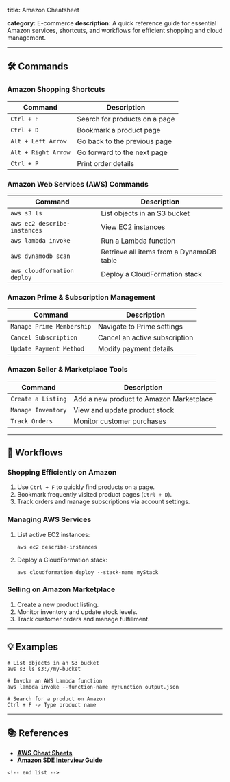 **title:** Amazon Cheatsheet

**category:** E-commerce
**description:** A quick reference guide for essential Amazon services, shortcuts, and workflows for efficient shopping and cloud management.

---

## 🛠️ Commands

### **Amazon Shopping Shortcuts**

| Command               | Description                   |
| --------------------- | ----------------------------- |
| `Ctrl + F`          | Search for products on a page |
| `Ctrl + D`          | Bookmark a product page       |
| `Alt + Left Arrow`  | Go back to the previous page  |
| `Alt + Right Arrow` | Go forward to the next page   |
| `Ctrl + P`          | Print order details           |

### **Amazon Web Services (AWS) Commands**

| Command                        | Description                              |
| ------------------------------ | ---------------------------------------- |
| `aws s3 ls`                  | List objects in an S3 bucket             |
| `aws ec2 describe-instances` | View EC2 instances                       |
| `aws lambda invoke`          | Run a Lambda function                    |
| `aws dynamodb scan`          | Retrieve all items from a DynamoDB table |
| `aws cloudformation deploy`  | Deploy a CloudFormation stack            |

### **Amazon Prime & Subscription Management**

| Command                     | Description                   |
| --------------------------- | ----------------------------- |
| `Manage Prime Membership` | Navigate to Prime settings    |
| `Cancel Subscription`     | Cancel an active subscription |
| `Update Payment Method`   | Modify payment details        |

### **Amazon Seller & Marketplace Tools**

| Command              | Description                             |
| -------------------- | --------------------------------------- |
| `Create a Listing` | Add a new product to Amazon Marketplace |
| `Manage Inventory` | View and update product stock           |
| `Track Orders`     | Monitor customer purchases              |

---

## 🔄 Workflows

### **Shopping Efficiently on Amazon**

1. Use `Ctrl + F` to quickly find products on a page.
2. Bookmark frequently visited product pages (`Ctrl + D`).
3. Track orders and manage subscriptions via account settings.

### **Managing AWS Services**

1. List active EC2 instances:
   ```shell
   aws ec2 describe-instances
   ```
2. Deploy a CloudFormation stack:
   ```shell
   aws cloudformation deploy --stack-name myStack
   ```

### **Selling on Amazon Marketplace**

1. Create a new product listing.
2. Monitor inventory and update stock levels.
3. Track customer orders and manage fulfillment.

---

## 💡 Examples

```shell
# List objects in an S3 bucket
aws s3 ls s3://my-bucket

# Invoke an AWS Lambda function
aws lambda invoke --function-name myFunction output.json

# Search for a product on Amazon
Ctrl + F -> Type product name
```

---

## 📚 References

- **[AWS Cheat Sheets](https://digitalcloud.training/aws-cheat-sheets/)**
- **[Amazon SDE Interview Guide](https://www.geeksforgeeks.org/amazon-sde-sheet-interview-questions-and-answers/)**

```
<!-- end list -->
```
